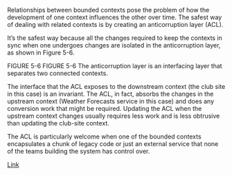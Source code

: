 Relationships between bounded contexts pose the problem of how the development of one context influences the other over time. The safest way of dealing with related contexts is by creating an anticorruption layer (ACL).

It’s the safest way because all the changes required to keep the contexts in sync when one undergoes changes are isolated in the anticorruption layer, as shown in Figure 5-6.

FIGURE 5-6
FIGURE 5-6 The anticorruption layer is an interfacing layer that separates two connected contexts.

The interface that the ACL exposes to the downstream context (the club site in this case) is an invariant. The ACL, in fact, absorbs the changes in the upstream context (Weather Forecasts service in this case) and does any conversion work that might be required. Updating the ACL when the upstream context changes usually requires less work and is less obtrusive than updating the club-site context.

The ACL is particularly welcome when one of the bounded contexts encapsulates a chunk of legacy code or just an external service that none of the teams building the system has control over.

[Link](https://www.microsoftpressstore.com/articles/article.aspx?p=2248811&seqNum=3)
